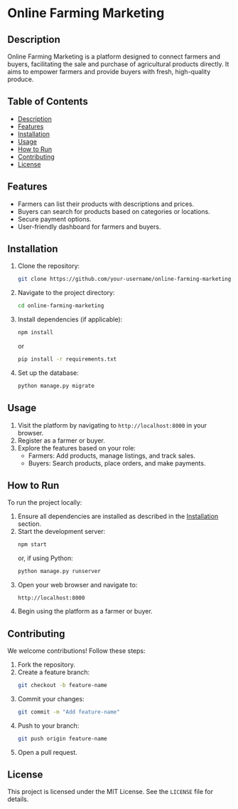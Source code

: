 # Online Farming Marketing

## Description
Online Farming Marketing is a platform designed to connect farmers and buyers, facilitating the sale and purchase of agricultural products directly. It aims to empower farmers and provide buyers with fresh, high-quality produce.

## Table of Contents
- [Description](#description)
- [Features](#features)
- [Installation](#installation)
- [Usage](#usage)
- [How to Run](#how-to-run)
- [Contributing](#contributing)
- [License](#license)

## Features
- Farmers can list their products with descriptions and prices.
- Buyers can search for products based on categories or locations.
- Secure payment options.
- User-friendly dashboard for farmers and buyers.

## Installation
1. Clone the repository:
   ```bash
   git clone https://github.com/your-username/online-farming-marketing.git
   ```
2. Navigate to the project directory:
   ```bash
   cd online-farming-marketing
   ```
3. Install dependencies (if applicable):
   ```bash
   npm install
   ```
   or
   ```bash
   pip install -r requirements.txt
   ```

4. Set up the database:
   ```bash
   python manage.py migrate
   ```

## Usage
1. Visit the platform by navigating to `http://localhost:8000` in your browser.
2. Register as a farmer or buyer.
3. Explore the features based on your role:
   - Farmers: Add products, manage listings, and track sales.
   - Buyers: Search products, place orders, and make payments.

## How to Run
To run the project locally:

1. Ensure all dependencies are installed as described in the [Installation](#installation) section.
2. Start the development server:
   ```bash
   npm start
   ```
   or, if using Python:
   ```bash
   python manage.py runserver
   ```
3. Open your web browser and navigate to:
   ```
   http://localhost:8000
   ```
4. Begin using the platform as a farmer or buyer.

## Contributing
We welcome contributions! Follow these steps:
1. Fork the repository.
2. Create a feature branch:
   ```bash
   git checkout -b feature-name
   ```
3. Commit your changes:
   ```bash
   git commit -m "Add feature-name"
   ```
4. Push to your branch:
   ```bash
   git push origin feature-name
   ```
5. Open a pull request.

## License
This project is licensed under the MIT License. See the `LICENSE` file for details.

